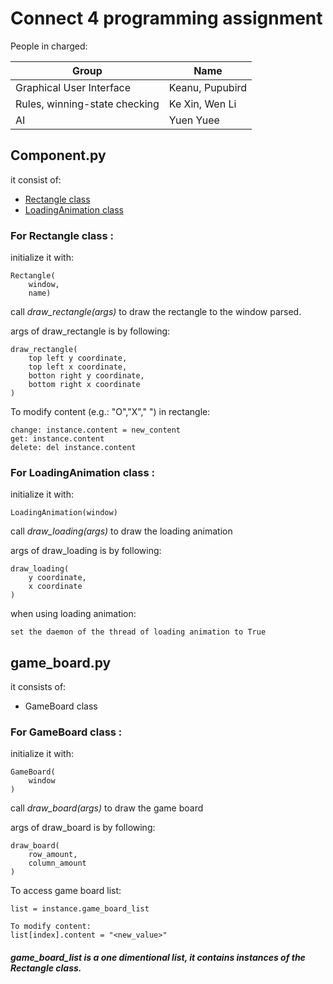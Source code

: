 # Connect 4 programming assignment
People in charged:

Group | Name
------ | -----
Graphical User Interface | Keanu, Pupubird
Rules, winning-state checking | Ke Xin, Wen Li
AI | Yuen Yuee

## Component.py
it consist of:
* [Rectangle class](#For-Rectangle-class)
* [LoadingAnimation class](#For-LoadingAnimation-class)

### For Rectangle class : <a name="For-Rectangle-class"></a>

initialize it with:

    Rectangle(
        window,
        name)
call *draw_rectangle(args)* to draw the rectangle to the window parsed.

args of draw_rectangle is by following:

    draw_rectangle(
        top left y coordinate,
        top left x coordinate,
        botton right y coordinate,
        bottom right x coordinate
    )

To modify content (e.g.: "O","X"," ") in rectangle:

    change: instance.content = new_content
    get: instance.content
    delete: del instance.content

### For LoadingAnimation class : <a name="For-LoadingAnimation-class"></a>

initialize it with:

    LoadingAnimation(window)
call *draw_loading(args)* to draw the loading animation

args of draw_loading is by following:

    draw_loading(
        y coordinate,
        x coordinate
    )

when using loading animation:

    set the daemon of the thread of loading animation to True

## game_board.py
it consists of:
* GameBoard class

### For GameBoard class :

initialize it with:

    GameBoard(
        window
    )

call *draw_board(args)* to draw the game board

args of draw_board is by following:

    draw_board(
        row_amount,
        column_amount
    )

To access game board list:

    list = instance.game_board_list

    To modify content:
    list[index].content = "<new_value>"
##### game_board_list is a one dimentional list, it contains instances of the Rectangle class.




